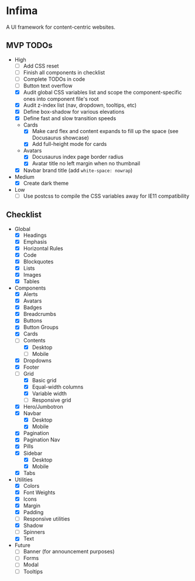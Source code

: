 # Infima

A UI framework for content-centric websites.

## MVP TODOs

- High
  - [ ] Add CSS reset
  - [ ] Finish all components in checklist
  - [ ] Complete TODOs in code
  - [ ] Button text overflow
  - [x] Audit global CSS variables list and scope the component-specific ones into component file's root
  - [x] Audit z-index list (nav, dropdown, tooltips, etc)
  - [x] Define box-shadow for various elevations
  - [x] Define fast and slow transition speeds
  - Cards
    - [x] Make card flex and content expands to fill up the space (see Docusaurus showcase)
    - [x] Add full-height mode for cards
  - Avatars
    - [x] Docusaurus index page border radius
    - [x] Avatar title no left margin when no thumbnail
  - [x] Navbar brand title (add `white-space: nowrap`)
- Medium
  - [x] Create dark theme
- Low
  - [ ] Use postcss to compile the CSS variables away for IE11 compatibility

## Checklist

- Global
  - [x] Headings
  - [x] Emphasis
  - [x] Horizontal Rules
  - [x] Code
  - [x] Blockquotes
  - [x] Lists
  - [x] Images
  - [x] Tables
- Components
  - [x] Alerts
  - [x] Avatars
  - [x] Badges
  - [x] Breadcrumbs
  - [x] Buttons
  - [x] Button Groups
  - [x] Cards
  - [ ] Contents
    - [x] Desktop
    - [ ] Mobile
  - [x] Dropdowns
  - [x] Footer
  - [ ] Grid
    - [x] Basic grid
    - [x] Equal-width columns
    - [x] Variable width
    - [ ] Responsive grid
  - [x] Hero/Jumbotron
  - [x] Navbar
    - [x] Desktop
    - [x] Mobile
  - [x] Pagination
  - [x] Pagination Nav
  - [x] Pills
  - [x] Sidebar
    - [x] Desktop
    - [x] Mobile
  - [x] Tabs
- Utilities
  - [x] Colors
  - [x] Font Weights
  - [x] Icons
  - [x] Margin
  - [x] Padding
  - [ ] Responsive utilities
  - [x] Shadow
  - [ ] Spinners
  - [x] Text
- Future
  - [ ] Banner (for announcement purposes)
  - [ ] Forms
  - [ ] Modal
  - [ ] Tooltips
